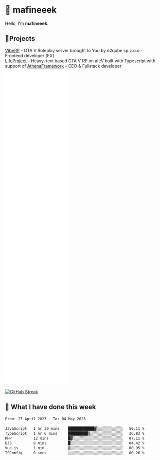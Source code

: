 # 👋 mafineeek
Hello, I'm **mafineeek**.

## 📝Projects

[VibeRP](https://v-rp.pl) - GTA V Roleplay server brought to You by d2qube sp z.o.o - Frontend developer [EX]
<br>
[LifeProject](https://github.com/LifeProject-Roleplay/) - Heavy, text based GTA V RP on alt:V built with Typescript with support of [AthenaFramework](https://github.com/Athena-Roleplay-Framework/) - CEO & Fullstack developer

![](./github-metrics.svg)

[![GitHub Streak](https://streak-stats.demolab.com/?user=mafineeek)](https://git.io/streak-stats)

## 📰 What I have done this week
<!--START_SECTION:waka-->

```text
From: 27 April 2023 - To: 04 May 2023

JavaScript   1 hr 30 mins    ████████████▓░░░░░░░░░░░░   50.11 %
TypeScript   1 hr 6 mins     █████████▒░░░░░░░░░░░░░░░   36.83 %
PHP          12 mins         █▓░░░░░░░░░░░░░░░░░░░░░░░   07.11 %
EJS          8 mins          █░░░░░░░░░░░░░░░░░░░░░░░░   04.42 %
Vue.js       1 min           ▒░░░░░░░░░░░░░░░░░░░░░░░░   00.95 %
TSConfig     0 secs          ░░░░░░░░░░░░░░░░░░░░░░░░░   00.26 %
```

<!--END_SECTION:waka-->

